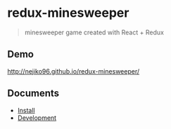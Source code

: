 redux-minesweeper
=================

> minesweeper game created with React + Redux

## Demo
http://nejiko96.github.io/redux-minesweeper/

## Documents
- [Install](install.md)
- [Development](development.md)
